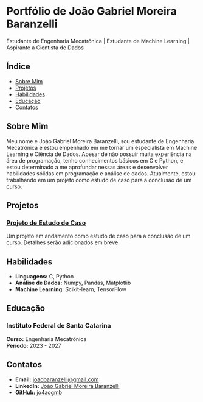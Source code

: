 # Portfólio de João Gabriel Moreira Baranzelli

Estudante de Engenharia Mecatrônica | Estudante de Machine Learning | Aspirante a Cientista de Dados

## Índice
- [Sobre Mim](#sobre-mim)
- [Projetos](#projetos)
- [Habilidades](#habilidades)
- [Educação](#educação)
- [Contatos](#contatos)

## Sobre Mim
Meu nome é João Gabriel Moreira Baranzelli, sou estudante de Engenharia Mecatrônica e estou empenhado em me tornar um especialista em Machine Learning e Ciência de Dados. Apesar de não possuir muita experiência na área de programação, tenho conhecimentos básicos em C e Python, e estou determinado a me aprofundar nessas áreas e desenvolver habilidades sólidas em programação e análise de dados. Atualmente, estou trabalhando em um projeto como estudo de caso para a conclusão de um curso.

## Projetos

### [Projeto de Estudo de Caso](https://github.com/jo4aogmb/projeto-estudo-de-caso)
Um projeto em andamento como estudo de caso para a conclusão de um curso. Detalhes serão adicionados em breve.

## Habilidades
- **Linguagens:** C, Python
- **Análise de Dados:** Numpy, Pandas, Matplotlib
- **Machine Learning:** Scikit-learn, TensorFlow

## Educação

### Instituto Federal de Santa Catarina
**Curso:** Engenharia Mecatrônica  
**Período:** 2023 - 2027

## Contatos
- **Email:** [joaobaranzelli@gmail.com](mailto:joaobaranzelli@gmail.com)
- **LinkedIn:** [João Gabriel Moreira Baranzelli](https://www.linkedin.com/in/joão-gabriel-moreira-baranzelli-5b3317312/)
- **GitHub:** [jo4aogmb](https://github.com/jo4aogmb)
